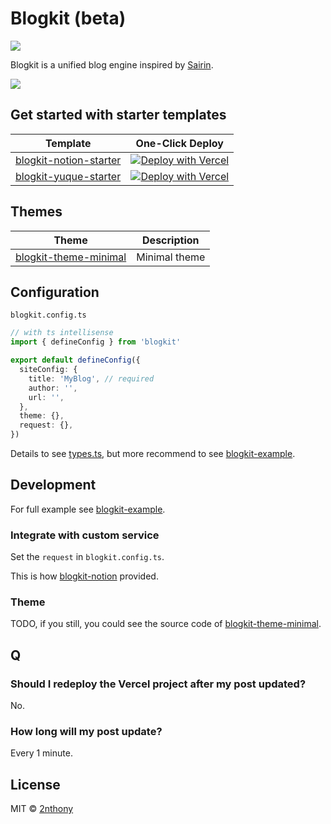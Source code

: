# Blogkit (beta)

[![](https://badgen.net/npm/v/blogkit?label=&color=cyan)](https://npmjs.com/package/blogkit)

Blogkit is a unified blog engine inspired by [Sairin](https://github.com/djyde/sairin).

![](https://cdn.jsdelivr.net/gh/2nthony/statics@main/uPic/aZpKgJmeSC4X.png)

## Get started with starter templates

| Template                                                                    | One-Click Deploy                                                                                                                                                                                |
| --------------------------------------------------------------------------- | ----------------------------------------------------------------------------------------------------------------------------------------------------------------------------------------------- |
| [blogkit-notion-starter](https://github.com/2nthony/blogkit-notion-starter) | [![Deploy with Vercel](https://vercel.com/button)](https://vercel.com/new/clone?repository-url=https%3A%2F%2Fgithub.com%2F2nthony%2Fblogkit-notion-starter&env=NOTION_TOKEN,NOTION_DATABASE_ID) |
| [blogkit-yuque-starter](https://github.com/2nthony/blogkit-yuque-starter)   | [![Deploy with Vercel](https://vercel.com/button)](https://vercel.com/new/clone?repository-url=https%3A%2F%2Fgithub.com%2F2nthony%2Fblogkit-yuque-starter&env=YUQUE_TOKEN,YUQUE_NAMESPACE)      |

## Themes

| Theme                                                                                                | Description   |
| ---------------------------------------------------------------------------------------------------- | ------------- |
| [blogkit-theme-minimal](https://github.com/2nthony/blogkit/tree/main/packages/blogkit-theme-minimal) | Minimal theme |

## Configuration

`blogkit.config.ts`

```ts
// with ts intellisense
import { defineConfig } from 'blogkit'

export default defineConfig({
  siteConfig: {
    title: 'MyBlog', // required
    author: '',
    url: '',
  },
  theme: {},
  request: {},
})
```

Details to see [types.ts](./packages/core/src/types.ts), but more recommend to see [blogkit-example](https://github.com/2nthony/blogkit-example).

## Development

For full example see [blogkit-example](https://github.com/2nthony/blogkit-example).

### Integrate with custom service

Set the `request` in `blogkit.config.ts`.

This is how [blogkit-notion](https://github.com/2nthony/blogkit/tree/main/packages/blogkit-notion) provided.

### Theme

TODO, if you still, you could see the source code of [blogkit-theme-minimal](https://github.com/2nthony/blogkit/tree/main/packages/blogkit-theme-minimal).

## Q

### Should I redeploy the Vercel project after my post updated?

No.

### How long will my post update?

Every 1 minute.

## License

MIT © [2nthony](https://github.com/2nthony)

